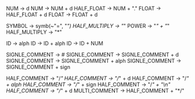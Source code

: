 NUM -> d
NUM -> NUM + d
HALF_FLOAT -> NUM + "."
FLOAT -> HALF_FLOAT + d
FLOAT -> FLOAT + d

SYMBOL -> symb(~"=", "*")
HALF_MULTIPLY -> "*"
POWER -> "*" + "*"
HALF_MULTIPLY -> "*"


ID -> alph
ID -> ID + alph
ID -> ID + NUM

SIGNLE_COMMENT -> #
SIGNLE_COMMENT -> SIGNLE_COMMENT + d
SIGNLE_COMMENT -> SIGNLE_COMMENT + alph
SIGNLE_COMMENT -> SIGNLE_COMMENT + sign

HALF_COMMENT -> "/*"
HALF_COMMENT -> "/*" + d
HALF_COMMENT -> "/*" + alph
HALF_COMMENT -> "/*" + sign
HALF_COMMENT -> "/*" + "\n"
HALF_COMMENT -> "/*" + d
MULTI_COMMENT -> HALF_COMMENT + "*/"
